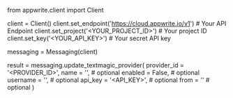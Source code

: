 from appwrite.client import Client

client = Client()
client.set_endpoint('https://cloud.appwrite.io/v1') # Your API Endpoint
client.set_project('&lt;YOUR_PROJECT_ID&gt;') # Your project ID
client.set_key('&lt;YOUR_API_KEY&gt;') # Your secret API key

messaging = Messaging(client)

result = messaging.update_textmagic_provider(
    provider_id = '<PROVIDER_ID>',
    name = '<NAME>', # optional
    enabled = False, # optional
    username = '<USERNAME>', # optional
    api_key = '<API_KEY>', # optional
    from = '<FROM>' # optional
)
